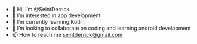 - 👋 Hi, I’m @SeintDerrick
- 👀 I’m interested in app development
- 🌱 I’m currently learning Kotlin
- 💞️ I’m looking to collaborate on coding and learning android development
- 📫 How to reach me seintderrick@gmail.com

<!---
SeintDerrick/SeintDerrick is a ✨ special ✨ repository because its `README.md` (this file) appears on your GitHub profile.
You can click the Preview link to take a look at your changes.
--->
